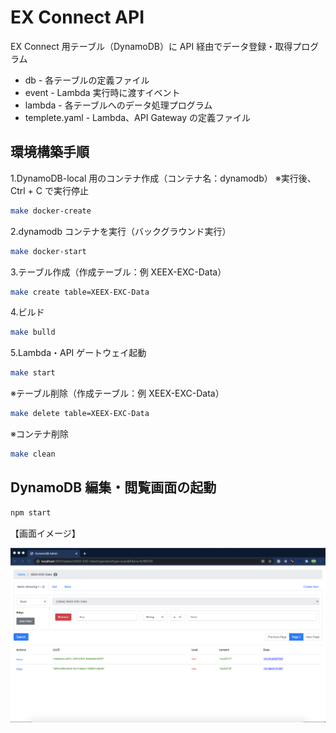 # EX Connect API

EX Connect 用テーブル（DynamoDB）に API 経由でデータ登録・取得プログラム

- db - 各テーブルの定義ファイル
- event - Lambda 実行時に渡すイベント
- lambda - 各テーブルへのデータ処理プログラム
- templete.yaml - Lambda、API Gateway の定義ファイル

## 環境構築手順

1.DynamoDB-local 用のコンテナ作成（コンテナ名：dynamodb）
※実行後、Ctrl + C で実行停止

```bash
make docker-create
```

2.dynamodb コンテナを実行（バックグラウンド実行）

```bash
make docker-start
```

3.テーブル作成（作成テーブル：例 XEEX-EXC-Data）

```bash
make create table=XEEX-EXC-Data
```

4.ビルド

```bash
make bulld
```

5.Lambda・API ゲートウェイ起動

```bash
make start
```

※テーブル削除（作成テーブル：例 XEEX-EXC-Data）

```bash
make delete table=XEEX-EXC-Data
```

※コンテナ削除

```bash
make clean
```

## DynamoDB 編集・閲覧画面の起動

```bash
npm start
```

【画面イメージ】

<img src="DynamoDB_EditScreen.png" width="600px" />
